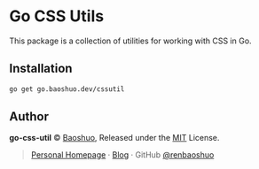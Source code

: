 # Go CSS Utils

This package is a collection of utilities for working with CSS in Go.

## Installation

```bash
go get go.baoshuo.dev/cssutil
```

## Author

**go-css-util** © [Baoshuo](https://baoshuo.ren), Released under the [MIT](./LICENSE) License.

> [Personal Homepage](https://baoshuo.ren) · [Blog](https://blog.baoshuo.ren) · GitHub [@renbaoshuo](https://github.com/renbaoshuo)
